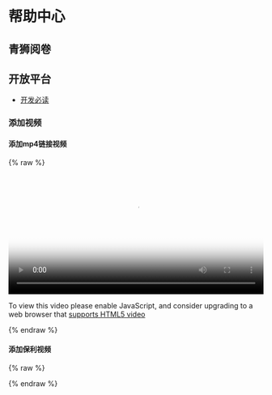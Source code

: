 # 帮助中心

## 青狮阅卷

## 开放平台

* [开发必读](/openapi/test.md)

### 添加视频

#### 添加mp4链接视频

{% raw %}
<video id="my-video" class="video-js" controls preload="auto" width="100%"
poster="//zhangjikai.com/resource/poster.jpg" data-setup='{"aspectRatio":"16:9"}'>
  <source src="//zhangjikai.com/resource/demo.mp4" type='video/mp4' >
  <p class="vjs-no-js">
    To view this video please enable JavaScript, and consider upgrading to a web browser that
    <a href="http://videojs.com/html5-video-support/" target="_blank">supports HTML5 video</a>
  </p>
</video>
{% endraw %}


#### 添加保利视频
{% raw %}
<div id="player"></div>
<script src="//player.polyv.net/script/player.js"></script>
<script>
var player = polyvPlayer({
    wrap: '#player',
    width: 800,
    height: 533,
    vid: '88083abbf5bcf1356e05d39666be527a_8',
});

player.on('s2j_onPlayerInitOver', () => { //订阅播放器初始化完毕事件
  console.info('播放器初始化完毕');
});
</script>
{% endraw %}

